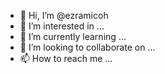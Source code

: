 - 👋 Hi, I’m @ezramicoh
- 👀 I’m interested in ...
- 🌱 I’m currently learning ...
- 💞️ I’m looking to collaborate on ...
- 📫 How to reach me ...

<!---
ezramicoh/ezramicoh is a ✨ special ✨ repository because its `README.md` (this file) appears on your GitHub profile.
You can click the Preview link to take a look at your changes.
--->
